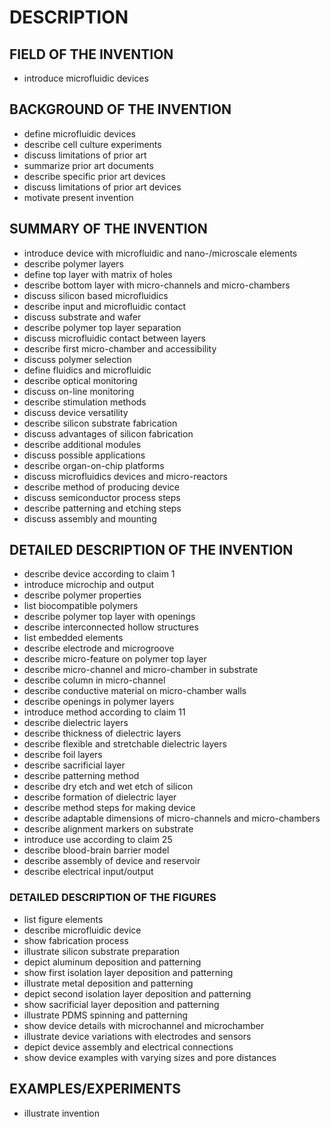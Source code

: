 # DESCRIPTION

## FIELD OF THE INVENTION

- introduce microfluidic devices

## BACKGROUND OF THE INVENTION

- define microfluidic devices
- describe cell culture experiments
- discuss limitations of prior art
- summarize prior art documents
- describe specific prior art devices
- discuss limitations of prior art devices
- motivate present invention

## SUMMARY OF THE INVENTION

- introduce device with microfluidic and nano-/microscale elements
- describe polymer layers
- define top layer with matrix of holes
- describe bottom layer with micro-channels and micro-chambers
- discuss silicon based microfluidics
- describe input and microfluidic contact
- discuss substrate and wafer
- describe polymer top layer separation
- discuss microfluidic contact between layers
- describe first micro-chamber and accessibility
- discuss polymer selection
- define fluidics and microfluidic
- describe optical monitoring
- discuss on-line monitoring
- describe stimulation methods
- discuss device versatility
- describe silicon substrate fabrication
- discuss advantages of silicon fabrication
- describe additional modules
- discuss possible applications
- describe organ-on-chip platforms
- discuss microfluidics devices and micro-reactors
- describe method of producing device
- discuss semiconductor process steps
- describe patterning and etching steps
- discuss assembly and mounting

## DETAILED DESCRIPTION OF THE INVENTION

- describe device according to claim 1
- introduce microchip and output
- describe polymer properties
- list biocompatible polymers
- describe polymer top layer with openings
- describe interconnected hollow structures
- list embedded elements
- describe electrode and microgroove
- describe micro-feature on polymer top layer
- describe micro-channel and micro-chamber in substrate
- describe column in micro-channel
- describe conductive material on micro-chamber walls
- describe openings in polymer layers
- introduce method according to claim 11
- describe dielectric layers
- describe thickness of dielectric layers
- describe flexible and stretchable dielectric layers
- describe foil layers
- describe sacrificial layer
- describe patterning method
- describe dry etch and wet etch of silicon
- describe formation of dielectric layer
- describe method steps for making device
- describe adaptable dimensions of micro-channels and micro-chambers
- describe alignment markers on substrate
- introduce use according to claim 25
- describe blood-brain barrier model
- describe assembly of device and reservoir
- describe electrical input/output

### DETAILED DESCRIPTION OF THE FIGURES

- list figure elements
- describe microfluidic device
- show fabrication process
- illustrate silicon substrate preparation
- depict aluminum deposition and patterning
- show first isolation layer deposition and patterning
- illustrate metal deposition and patterning
- depict second isolation layer deposition and patterning
- show sacrificial layer deposition and patterning
- illustrate PDMS spinning and patterning
- show device details with microchannel and microchamber
- illustrate device variations with electrodes and sensors
- depict device assembly and electrical connections
- show device examples with varying sizes and pore distances

## EXAMPLES/EXPERIMENTS

- illustrate invention

